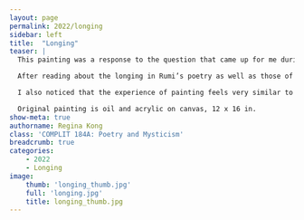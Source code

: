 ```yaml
---
layout: page
permalink: 2022/longing
sidebar: left
title:  "Longing"
teaser: | 
  This painting was a response to the question that came up for me during this course: How do we talk about “understanding” mysticism, which by its very nature resists reduction or finite definition? 

  After reading about the longing in Rumi’s poetry as well as those of San Juan de la Cruz and Teresa de Ávila, I decided I wanted to try to think "visually" about this central human state. This was one of the hardest paintings I’ve done so far because it required me to think visually, in a way very different than I do most of my days as a student here. I found myself asking “What does longing look like, through color, composition?”

  I also noticed that the experience of painting feels very similar to what I can grasp so far of mysticism, where the process is just as if not more important than the result, and the knowledge that is revealed through the struggle leads to some significant level of insight.

  Original painting is oil and acrylic on canvas, 12 x 16 in.
show-meta: true
authorname: Regina Kong
class: 'COMPLIT 184A: Poetry and Mysticism'
breadcrumb: true
categories:
    - 2022
    - Longing
image:
    thumb: 'longing_thumb.jpg'
    full: 'longing.jpg'
    title: longing_thumb.jpg
---
```

